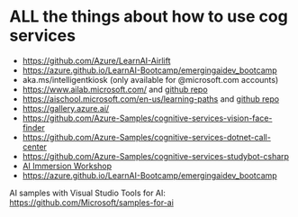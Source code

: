 # ALL the things about how to use cog services

- https://github.com/Azure/LearnAI-Airlift
- https://azure.github.io/LearnAI-Bootcamp/emergingaidev_bootcamp
- aka.ms/intelligentkiosk (only available for @microsoft.com accounts)
- https://www.ailab.microsoft.com/ and [github repo](https://github.com/Microsoft/ailab)
- https://aischool.microsoft.com/en-us/learning-paths and [github repo](https://github.com/Microsoft/AISchoolTutorials)
- https://gallery.azure.ai/
- https://github.com/Azure-Samples/cognitive-services-vision-face-finder
- https://github.com/Azure-Samples/cognitive-services-dotnet-call-center
- https://github.com/Azure-Samples/cognitive-services-studybot-csharp
- [AI Immersion Workshop](https://github.com/Microsoft/AI-Immersion-Workshop)
- https://azure.github.io/LearnAI-Bootcamp/emergingaidev_bootcamp
 
AI samples with Visual Studio Tools for AI: https://github.com/Microsoft/samples-for-ai
